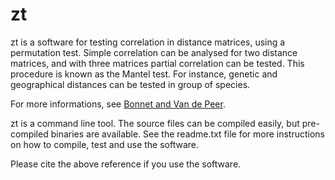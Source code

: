 # zt

zt is a software for testing correlation in distance matrices, using a permutation test. Simple correlation can be analysed for two distance matrices, and with three matrices partial correlation can be tested. This procedure is known as the Mantel test. For instance, genetic and geographical distances can be tested in group of species. 

For more informations, see [Bonnet and Van de Peer](https://www.jstatsoft.org/article/view/v007i10).

zt is a command line tool. The source files can be compiled easily, but pre-compiled binaries are available. See the readme.txt file for more instructions on how to compile, test and use the software.

Please cite the above reference if you use the software.
